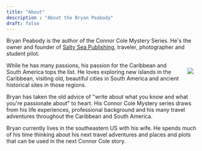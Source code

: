 ```yaml
---
title: "About"
description : "About the Bryan Peabody"
draft: false
---
```


Bryan Peabody is the author of the Connor Cole Mystery Series. He's the owner and founder of <a href="https://www.saltyseapublishing.com" target="_blank">Salty Sea Publishing</a>, traveler, photographer and student pilot. 

<img src="/images/me_web.jpg" align="right" style="padding: 15px">While he has many passions, his passion for the Caribbean and South America tops the list. He loves exploring new islands in the Caribbean, visiting old, beautiful cities in South America and ancient historical sites in those regions. 

Bryan has taken the old advice of "write about what you know and what you're passionate about" to heart. His Connor Cole Mystery series draws from his life experiences, professional background and his many travel adventures throughout the Caribbean and South America. 

Bryan currently lives in the southeastern US with his wife. He spends much of his time thinking about his next travel adventures and places and plots that can be used in the next Connor Cole story.
